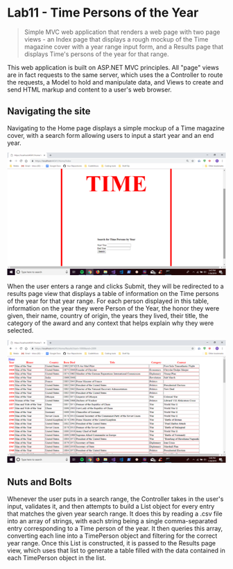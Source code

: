 # Lab11 - Time Persons of the Year
> Simple MVC web application that renders a web page with two page views - an Index page that displays a rough mockup of the Time magazine cover with a year range input form, and a Results page that displays Time's persons of the year for that range.

This web application is built on ASP.NET MVC principles. All "page" views are in fact requests to the same server, which uses the a Controller to route the requests, a Model to hold and manipulate data, and Views to create and send HTML markup and content to a user's web browser. 
 
## Navigating the site
Navigating to the Home page displays a simple mockup of a Time magazine cover, with a search form allowing users to input a start year and an end year. 

![Image of home page](https://github.com/RickFlinn/Lab11-MyFirstMVCApp/blob/master/assets/TimeMVC(1).png "")


When the user enters a range and clicks Submit, they will be redirected to a results page view that displays a table of information on the Time persons of the year for that year range. For each person displayed in this table, information on the year they were Person of the Year, the honor they were given, their name, country of origin, the years they lived, their title, the category of the award and any context that helps explain why they were selected. 


![Image of search results page](https://github.com/RickFlinn/Lab11-MyFirstMVCApp/blob/master/assets/TimeMVC(2).png "")

## Nuts and Bolts
Whenever the user puts in a search range, the Controller takes in the user's input, validates it, and then attempts to build a List object for every entry that matches the given year search range. It does this by reading a .csv file into an array of strings, with each string being a single comma-separated entry corresponding to a Time person of the year. It then queries this array, converting each line into a TimePerson object and filtering for the correct year range. Once this List is constructed, it is passed to the Results page view, which uses that list to generate a table filled with the data contained in each TimePerson object in the list. 
